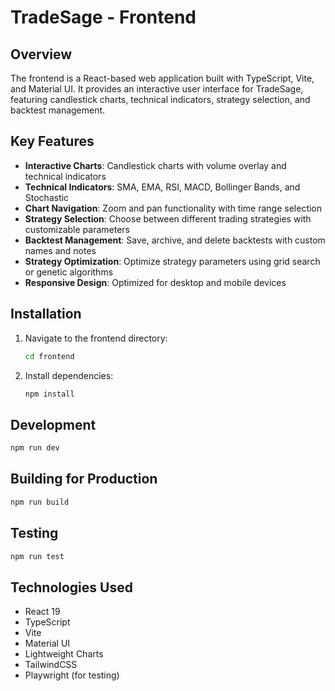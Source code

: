 # TradeSage - Frontend

## Overview
The frontend is a React-based web application built with TypeScript, Vite, and Material UI. It provides an interactive user interface for TradeSage, featuring candlestick charts, technical indicators, strategy selection, and backtest management.

## Key Features
- **Interactive Charts**: Candlestick charts with volume overlay and technical indicators
- **Technical Indicators**: SMA, EMA, RSI, MACD, Bollinger Bands, and Stochastic
- **Chart Navigation**: Zoom and pan functionality with time range selection
- **Strategy Selection**: Choose between different trading strategies with customizable parameters
- **Backtest Management**: Save, archive, and delete backtests with custom names and notes
- **Strategy Optimization**: Optimize strategy parameters using grid search or genetic algorithms
- **Responsive Design**: Optimized for desktop and mobile devices

## Installation
1. Navigate to the frontend directory:
   ```bash
   cd frontend
   ```

2. Install dependencies:
   ```bash
   npm install
   ```

## Development
```bash
npm run dev
```

## Building for Production
```bash
npm run build
```

## Testing
```bash
npm run test
```

## Technologies Used
- React 19
- TypeScript
- Vite
- Material UI
- Lightweight Charts
- TailwindCSS
- Playwright (for testing)
